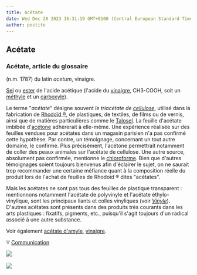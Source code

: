 ```yaml
---
title: Acétate
date: Wed Dec 20 2023 16:31:19 GMT+0100 (Central European Standard Time)
author: postite
---
```


## Acétate
### Acétate, article du glossaire
 (n.m. 1787) du latin _acetum_, vinaigre.

[Sel](formationdesels.html) ou [ester](ester.html) de l'acide acétique (l'acide du [vinaigre](vinaigre.html), CH3\-COOH, soit un [méthyle](methyle.html) et un [carboxyle](carboxyle.html)).

Le terme "_acétate_" désigne souvent _le triacétate de [cellulose](cellulose.html)_, utilisé dans la fabrication de [Rhodoïd ®](rhodoid.html), de plastiques, de textiles, de films ou de vernis, ainsi que de matières particulières comme le [Talosel](talosel.html). La feuille d'acétate imbibée d'[acétone](acetone.html) adhèrerait à elle-même. Une expérience réalisée sur des feuilles vendues pour acétates dans un magasin parisien n'a pas confirmé cette hypothèse. Par contre, un témoignage, concernant un tout autre domaine, le confirme. Plus précisément, l'acétone permettrait notamment de coller des peaux animales sur l'acétate de cellulose. Une autre source, absolument pas confirmée, mentionne le [chloroforme](chloroforme.html). Bien que d'autres témoignages soient toujours bienvenus afin d'éclairer le sujet, on ne saurait trop recommander une certaine méfiance quant à la composition réelle du produit lors de l'achat de feuilles de Rhodoïd ® dites "acétates".

Mais les acétates ne sont pas tous des feuilles de plastique transparent : mentionnons notamment l'acétate de polyvinyle et l'acétate éthylo-vinylique, sont les principaux liants et colles vinyliques (voir [_Vinyle_](vinyle.html)). D'autres acétates sont présents dans des produits très courants dans les arts plastiques : fixatifs, pigments, etc., puisqu'il s'agit toujours d'un radical associé à une autre substance.

Voir également [acétate d'amyle](acetatedamyle.html), [vinaigre](vinaigre.html).



![](images/flechebas.gif) [Communication](http://www.artrealite.com/annonceurs.htm) 

[![](https://cbonvin.fr/sites/regie.artrealite.com/visuels/campagne1.png)](index-2.html#20131014)

![](https://cbonvin.fr/sites/regie.artrealite.com/visuels/campagne2.png)